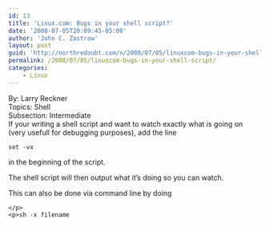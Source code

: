 ```yaml
---
id: 13
title: 'Linux.com: Bugs in your shell script?'
date: '2008-07-05T20:09:45-05:00'
author: 'John C. Zastrow'
layout: post
guid: 'http://northredoubt.com/n/2008/07/05/linuxcom-bugs-in-your-shell-script/'
permalink: /2008/07/05/linuxcom-bugs-in-your-shell-script/
categories:
    - Linux
---
```


By: Larry Reckner   
Topics: Shell   
Subsection: Intermediate   
If your writing a shell script and want to watch exactly what is going on (very usefull for debugging purposes), add the line

```
set -vx
```

 in the beginning of the script.

The shell script will then output what it’s doing so you can watch.

This can also be done via command line by doing

```
</p>
<p>sh -x filename
```